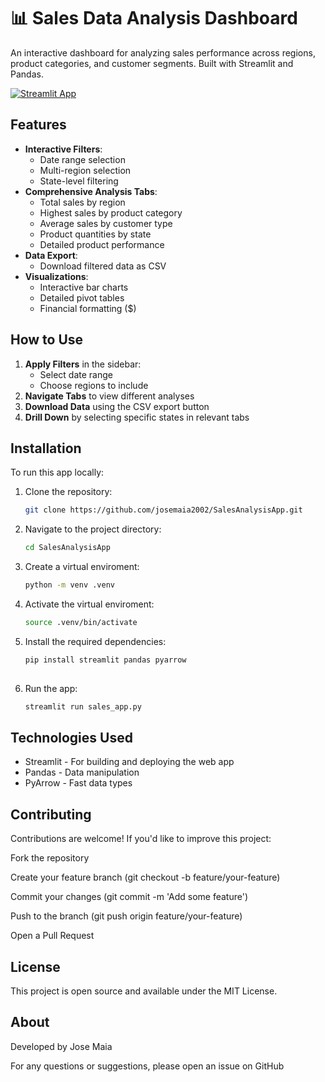 # 📊 Sales Data Analysis Dashboard

An interactive dashboard for analyzing sales performance across regions, product categories, and customer segments. Built with Streamlit and Pandas.

[![Streamlit App](https://static.streamlit.io/badges/streamlit_badge_black_white.svg)](https://josemaia2002-salesanalysisapp-sales-app-vbvhyu.streamlit.app/)



## Features

- **Interactive Filters**:
  - Date range selection
  - Multi-region selection
  - State-level filtering
- **Comprehensive Analysis Tabs**:
  - Total sales by region
  - Highest sales by product category
  - Average sales by customer type
  - Product quantities by state
  - Detailed product performance
- **Data Export**:
  - Download filtered data as CSV
- **Visualizations**:
  - Interactive bar charts
  - Detailed pivot tables
  - Financial formatting ($)


## How to Use

1. **Apply Filters** in the sidebar:
   - Select date range
   - Choose regions to include
2. **Navigate Tabs** to view different analyses
3. **Download Data** using the CSV export button
4. **Drill Down** by selecting specific states in relevant tabs

## Installation

To run this app locally:

1. Clone the repository:
   ```bash
   git clone https://github.com/josemaia2002/SalesAnalysisApp.git

2. Navigate to the project directory:
   ```bash
   cd SalesAnalysisApp 

3. Create a virtual enviroment:
   ```bash
   python -m venv .venv

4. Activate the virtual enviroment:
   ```bash
   source .venv/bin/activate

5. Install the required dependencies:
   ```bash
   pip install streamlit pandas pyarrow
 
6. Run the app: 
   ```bash
   streamlit run sales_app.py


## Technologies Used
- Streamlit - For building and deploying the web app
- Pandas - Data manipulation
- PyArrow - Fast data types

## Contributing
Contributions are welcome! If you'd like to improve this project:

Fork the repository

Create your feature branch (git checkout -b feature/your-feature)

Commit your changes (git commit -m 'Add some feature')

Push to the branch (git push origin feature/your-feature)

Open a Pull Request

## License
This project is open source and available under the MIT License.

## About
Developed by Jose Maia

For any questions or suggestions, please open an issue on GitHub








   
